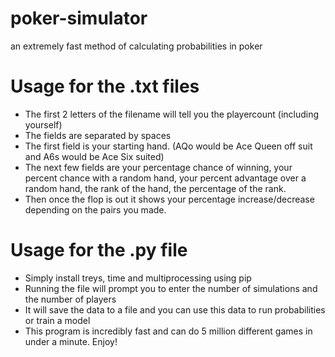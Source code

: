 # poker-simulator
an extremely fast method of calculating probabilities in poker

# Usage for the .txt files

- The first 2 letters of the filename will tell you the playercount (including yourself)
- The fields are separated by spaces
- The first field is your starting hand. (AQo would be Ace Queen off suit and A6s would be Ace Six suited)
- The next few fields are your percentage chance of winning, your percent chance with a random hand, your percent advantage over a random hand, the rank of the hand, the percentage of the rank.
- Then once the flop is out it shows your percentage increase/decrease depending on the pairs you made.

# Usage for the .py file

- Simply install treys, time and multiprocessing using pip
- Running the file will prompt you to enter the number of simulations and the number of players
- It will save the data to a file and you can use this data to run probabilities or train a model
- This program is incredibly fast and can do 5 million different games in under a minute. Enjoy!
